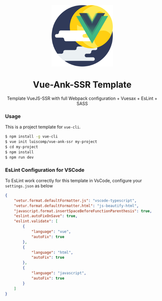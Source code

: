 <div style="text-align: center; margin-top: 50px">
    <img src="assets/ank_icon.png?v=4&s=200" width="200" height="200">
    <h1>Vue-Ank-SSR Template</h1>
    <p>Template VueJS-SSR with full Webpack configuration + Vuesax + EsLint + SASS</p>
</div>

### Usage
This is a project template for `vue-cli`.
``` bash 
$ npm install -g vue-cli
$ vue init luiscomp/vue-ank-ssr my-project
$ cd my-project
$ npm install
$ npm run dev
```

### EsLint Configuration for VSCode
To EsLint work correctly for this template in VsCode, configure your `settings.json` as below
``` json
{
    "vetur.format.defaultFormatter.js": "vscode-typescript",
    "vetur.format.defaultFormatter.html": "js-beautify-html",
    "javascript.format.insertSpaceBeforeFunctionParenthesis": true,
    "eslint.autoFixOnSave": true,
    "eslint.validate": [
        {
            "language": "vue",
            "autoFix": true
        },
        {
            "language": "html",
            "autoFix": true
        },
        {
            "language": "javascript",
            "autoFix": true
        }
    ]
}
```